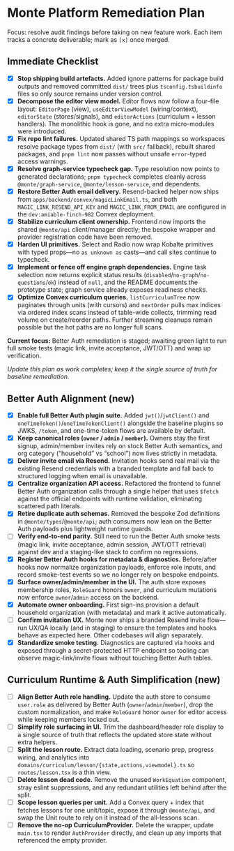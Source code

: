 # Monte Platform Remediation Plan

Focus: resolve audit findings before taking on new feature work. Each item tracks a concrete deliverable; mark as `[x]` once merged.

## Immediate Checklist
- [x] **Stop shipping build artefacts.** Added ignore patterns for package build outputs and removed committed `dist/` trees plus `tsconfig.tsbuildinfo` files so only source remains under version control.
- [x] **Decompose the editor view model.** Editor flows now follow a four-file layout: `EditorPage` (view), `useEditorViewModel` (wiring/context), `editorState` (stores/signals), and `editorActions` (curriculum + lesson handlers). The monolithic hook is gone, and no extra micro-modules were introduced.
- [x] **Fix repo lint failures.** Updated shared TS path mappings so workspaces resolve package types from `dist/` (with `src/` fallback), rebuilt shared packages, and `pnpm lint` now passes without unsafe `error`-typed access warnings.
- [x] **Resolve graph-service typecheck gap.** Type resolution now points to generated declarations; `pnpm typecheck` completes cleanly across `@monte/graph-service`, `@monte/lesson-service`, and dependents.
- [x] **Restore Better Auth email delivery.** Resend-backed helper now ships from `apps/backend/convex/magicLinkEmail.ts`, and both `MAGIC_LINK_RESEND_API_KEY` and `MAGIC_LINK_FROM_EMAIL` are configured in the `dev:amiable-finch-982` Convex deployment.
- [x] **Stabilize curriculum client ownership.** Frontend now imports the shared `@monte/api` client/manager directly; the bespoke wrapper and provider registration code have been removed.
- [x] **Harden UI primitives.** Select and Radio now wrap Kobalte primitives with typed props—no `as unknown as` casts—and call sites continue to typecheck.
- [x] **Implement or fence off engine graph dependencies.** Engine task selection now returns explicit status results (`disabled`/`no-graph`/`no-questions`/`ok`) instead of `null`, and the README documents the prototype state; graph service already exposes readiness checks.
- [x] **Optimize Convex curriculum queries.** `listCurriculumTree` now paginates through units (with cursors) and `nextOrder` pulls max indices via ordered index scans instead of table-wide collects, trimming read volume on create/reorder paths. Further streaming cleanups remain possible but the hot paths are no longer full scans.

**Current focus:** Better Auth remediation is staged; awaiting green light to run full smoke tests (magic link, invite acceptance, JWT/OTT) and wrap up verification.

_Update this plan as work completes; keep it the single source of truth for baseline remediation._

## Better Auth Alignment (new)
- [x] **Enable full Better Auth plugin suite.** Added `jwt()`/`jwtClient()` and `oneTimeToken()`/`oneTimeTokenClient()` alongside the baseline plugins so JWKS, `/token`, and one-time-token flows are available by default.
- [x] **Keep canonical roles (`owner` / `admin` / `member`).** Owners stay the first signup, admin/member invites rely on stock Better Auth semantics, and org category (“household” vs “school”) now lives strictly in metadata.
- [x] **Deliver invite email via Resend.** Invitation hooks send real mail via the existing Resend credentials with a branded template and fall back to structured logging when email is unavailable.
- [x] **Centralize organization API access.** Refactored the frontend to funnel Better Auth organization calls through a single helper that uses `$fetch` against the official endpoints with runtime validation, eliminating scattered path literals.
- [x] **Retire duplicate auth schemas.** Removed the bespoke Zod definitions in `@monte/types`/`@monte/api`; auth consumers now lean on the Better Auth payloads plus lightweight runtime guards.
- [ ] **Verify end-to-end parity.** Still need to run the Better Auth smoke tests (magic link, invite acceptance, admin session, JWT/OTT retrieval) against dev and a staging-like stack to confirm no regressions.
- [x] **Register Better Auth hooks for metadata & diagnostics.** Before/after hooks now normalize organization payloads, enforce role inputs, and record smoke-test events so we no longer rely on bespoke endpoints.
- [x] **Surface owner/admin/member in the UI.** The auth store exposes membership roles, `RoleGuard` honors `owner`, and curriculum mutations now enforce `owner`/`admin` access on the backend.
- [x] **Automate owner onboarding.** First sign-ins provision a default household organization (with metadata) and mark it active automatically.
- [ ] **Confirm invitation UX.** Monte now ships a branded Resend invite flow—run UX/QA locally (and in staging) to ensure the templates and hooks behave as expected here. Other codebases will align separately.
- [x] **Standardize smoke testing.** Diagnostics are captured via hooks and exposed through a secret-protected HTTP endpoint so tooling can observe magic-link/invite flows without touching Better Auth tables.

## Curriculum Runtime & Auth Simplification (new)
- [ ] **Align Better Auth role handling.** Update the auth store to consume `user.role` as delivered by Better Auth (`owner`/`admin`/`member`), drop the custom normalization, and make `RoleGuard` honor `owner` for editor access while keeping members locked out.
- [ ] **Simplify role surfacing in UI.** Trim the dashboard/header role display to a single source of truth that reflects the updated store state without extra helpers.
- [ ] **Split the lesson route.** Extract data loading, scenario prep, progress wiring, and analytics into `domains/curriculum/lesson/{state,actions,viewmodel}.ts` so `routes/lesson.tsx` is a thin view.
- [ ] **Delete lesson dead code.** Remove the unused `WorkEquation` component, stray eslint suppressions, and any redundant utilities left behind after the split.
- [ ] **Scope lesson queries per unit.** Add a Convex query + index that fetches lessons for one unit/topic, expose it through `@monte/api`, and swap the Unit route to rely on it instead of the all-lessons scan.
- [ ] **Remove the no-op CurriculumProvider.** Delete the wrapper, update `main.tsx` to render `AuthProvider` directly, and clean up any imports that referenced the empty provider.
